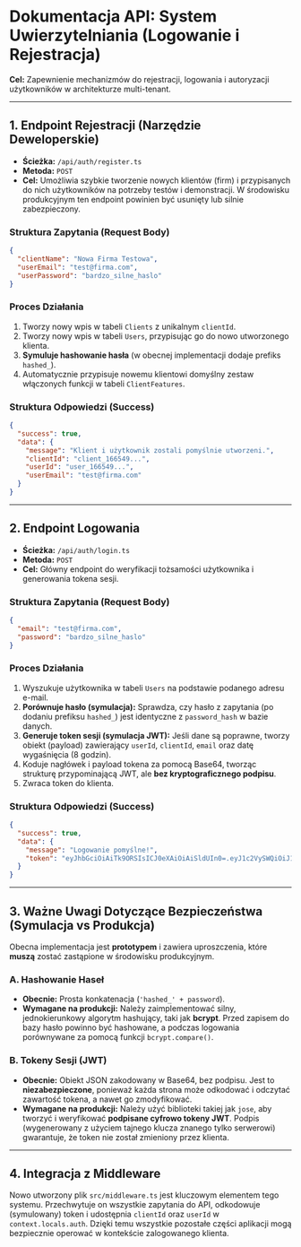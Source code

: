 
# Dokumentacja API: System Uwierzytelniania (Logowanie i Rejestracja)

**Cel:** Zapewnienie mechanizmów do rejestracji, logowania i autoryzacji użytkowników w architekturze multi-tenant.

---

## 1. Endpoint Rejestracji (Narzędzie Deweloperskie)

- **Ścieżka:** `/api/auth/register.ts`
- **Metoda:** `POST`
- **Cel:** Umożliwia szybkie tworzenie nowych klientów (firm) i przypisanych do nich użytkowników na potrzeby testów i demonstracji. W środowisku produkcyjnym ten endpoint powinien być usunięty lub silnie zabezpieczony.

### Struktura Zapytania (Request Body)

```json
{
  "clientName": "Nowa Firma Testowa",
  "userEmail": "test@firma.com",
  "userPassword": "bardzo_silne_haslo"
}
```

### Proces Działania

1.  Tworzy nowy wpis w tabeli `Clients` z unikalnym `clientId`.
2.  Tworzy nowy wpis w tabeli `Users`, przypisując go do nowo utworzonego klienta.
3.  **Symuluje hashowanie hasła** (w obecnej implementacji dodaje prefiks `hashed_`).
4.  Automatycznie przypisuje nowemu klientowi domyślny zestaw włączonych funkcji w tabeli `ClientFeatures`.

### Struktura Odpowiedzi (Success)

```json
{
  "success": true,
  "data": {
    "message": "Klient i użytkownik zostali pomyślnie utworzeni.",
    "clientId": "client_166549...",
    "userId": "user_166549...",
    "userEmail": "test@firma.com"
  }
}
```

---

## 2. Endpoint Logowania

- **Ścieżka:** `/api/auth/login.ts`
- **Metoda:** `POST`
- **Cel:** Główny endpoint do weryfikacji tożsamości użytkownika i generowania tokena sesji.

### Struktura Zapytania (Request Body)

```json
{
  "email": "test@firma.com",
  "password": "bardzo_silne_haslo"
}
```

### Proces Działania

1.  Wyszukuje użytkownika w tabeli `Users` na podstawie podanego adresu e-mail.
2.  **Porównuje hasło (symulacja):** Sprawdza, czy hasło z zapytania (po dodaniu prefiksu `hashed_`) jest identyczne z `password_hash` w bazie danych.
3.  **Generuje token sesji (symulacja JWT):** Jeśli dane są poprawne, tworzy obiekt (payload) zawierający `userId`, `clientId`, `email` oraz datę wygaśnięcia (8 godzin).
4.  Koduje nagłówek i payload tokena za pomocą Base64, tworząc strukturę przypominającą JWT, ale **bez kryptograficznego podpisu**.
5.  Zwraca token do klienta.

### Struktura Odpowiedzi (Success)

```json
{
  "success": true,
  "data": {
    "message": "Logowanie pomyślne!",
    "token": "eyJhbGciOiAiTk9ORSIsICJ0eXAiOiAiSldUIn0=.eyJ1c2VySWQiOiJ1c2VyX...",
  }
}
```

---

## 3. Ważne Uwagi Dotyczące Bezpieczeństwa (Symulacja vs Produkcja)

Obecna implementacja jest **prototypem** i zawiera uproszczenia, które **muszą** zostać zastąpione w środowisku produkcyjnym.

### A. Hashowanie Haseł
- **Obecnie:** Prosta konkatenacja (`'hashed_' + password`).
- **Wymagane na produkcji:** Należy zaimplementować silny, jednokierunkowy algorytm hashujący, taki jak **bcrypt**. Przed zapisem do bazy hasło powinno być hashowane, a podczas logowania porównywane za pomocą funkcji `bcrypt.compare()`.

### B. Tokeny Sesji (JWT)
- **Obecnie:** Obiekt JSON zakodowany w Base64, bez podpisu. Jest to **niezabezpieczone**, ponieważ każda strona może odkodować i odczytać zawartość tokena, a nawet go zmodyfikować.
- **Wymagane na produkcji:** Należy użyć biblioteki takiej jak `jose`, aby tworzyć i weryfikować **podpisane cyfrowo tokeny JWT**. Podpis (wygenerowany z użyciem tajnego klucza znanego tylko serwerowi) gwarantuje, że token nie został zmieniony przez klienta.

---

## 4. Integracja z Middleware

Nowo utworzony plik `src/middleware.ts` jest kluczowym elementem tego systemu. Przechwytuje on wszystkie zapytania do API, odkodowuje (symulowany) token i udostępnia `clientId` oraz `userId` w `context.locals.auth`. Dzięki temu wszystkie pozostałe części aplikacji mogą bezpiecznie operować w kontekście zalogowanego klienta.
